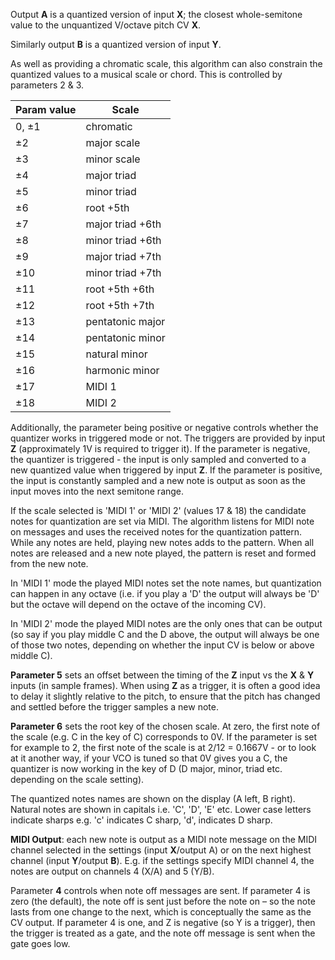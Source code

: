 
Output **A** is a quantized version of input **X**; the closest whole-semitone value to the unquantized V/octave pitch CV **X**.

Similarly output **B** is a quantized version of input **Y**.

As well as providing a chromatic scale, this algorithm can also constrain the quantized values to a musical scale or
chord. This is controlled by parameters 2 & 3.

| **Param value** | **Scale**        |
|---------------------|------------------|
| 0, ±1               | chromatic        |
| ±2                  | major scale      |
| ±3                  | minor scale      |
| ±4                  | major triad      |
| ±5                  | minor triad      |
| ±6                  | root +5th        |
| ±7                  | major triad +6th |
| ±8                  | minor triad +6th |
| ±9                  | major triad +7th |
| ±10                 | minor triad +7th |
| ±11                 | root +5th +6th   |
| ±12                 | root +5th +7th   |
| ±13                 | pentatonic major |
| ±14                 | pentatonic minor |
| ±15                 | natural minor    |
| ±16                 | harmonic minor   |
| ±17                 | MIDI 1           |
| ±18                 | MIDI 2           |

Additionally, the parameter being positive or negative controls whether the quantizer works in triggered mode or not.
The triggers are provided by input **Z** (approximately 1V is required to trigger it). If the parameter is negative, the
quantizer is triggered - the input is only sampled and converted to a new quantized value when triggered by input **Z**. If
the parameter is positive, the input is constantly sampled and a new note is output as soon as the input moves into the
next semitone range.

If the scale selected is 'MIDI 1' or 'MIDI 2' (values 17 & 18) the
candidate notes for quantization are set via MIDI. The algorithm
listens for MIDI note on messages and uses the received notes for the
quantization pattern. While any notes are held, playing new notes adds
to the pattern. When all notes are released and a new note played, the
pattern is reset and formed from the new note.

In 'MIDI 1' mode the played MIDI notes set the note names, but
quantization can happen in any octave (i.e. if you play a 'D' the
output will always be 'D' but the octave will depend on the octave of
the incoming CV).

In 'MIDI 2' mode the played MIDI notes are the only ones that can be
output (so say if you play middle C and the D above, the output will
always be one of those two notes, depending on whether the input CV is
below or above middle C).

**Parameter 5** sets an offset between the timing of the **Z** input vs the **X** & **Y** inputs (in sample
frames). When using **Z** as a trigger, it is often a good idea to delay it slightly relative to the pitch, to
ensure that the pitch has changed and settled before the trigger samples a new note.

**Parameter 6** sets the root key of the chosen scale. At zero, the first note of the scale (e.g. C in the
key of C) corresponds to 0V. If the parameter is set for example to 2, the first note of the scale is at
2/12 = 0.1667V - or to look at it another way, if your VCO is tuned so that 0V gives you a C, the
quantizer is now working in the key of D (D major, minor, triad etc. depending on the scale setting).

The quantized notes names are shown on the display (A left, B right).
Natural notes are shown in capitals i.e. 'C', 'D', 'E' etc. Lower case
letters indicate sharps e.g. 'c' indicates C sharp, 'd', indicates D
sharp.

**MIDI Output**: each new note is output as a MIDI note message on the
MIDI channel selected in the settings (input **X**/output A) or on the
next highest channel (input **Y**/output **B**). E.g. if the settings specify
MIDI channel 4, the notes are output on channels 4 (X/A) and 5 (Y/B).

Parameter **4** controls when note off messages are sent. If parameter 4 is zero (the default), the note
off is sent just before the note on – so the note lasts from one change to the next, which is
conceptually the same as the CV output. If parameter 4 is one, and Z is negative (so Y is a trigger),
then the trigger is treated as a gate, and the note off message is sent when the gate goes low.
